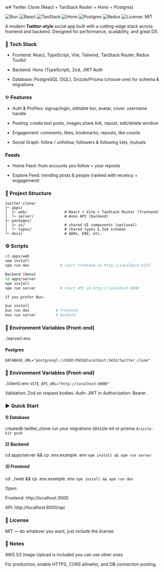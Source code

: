 w# Twitter Clone (React + TanStack Router + Hono + Postgres)

![Bun](https://img.shields.io/badge/Bun-000000?logo=bun&logoColor=white)
![React](https://img.shields.io/badge/React-20232A?logo=react&logoColor=61DAFB)
![TanStack](https://img.shields.io/badge/TanStack%20Start-FF4154?logo=reactrouter&logoColor=white)
![Hono](https://img.shields.io/badge/Hono-FD4F00?logo=hono&logoColor=white)
![Postgres](https://img.shields.io/badge/Postgres-4169E1?logo=postgresql&logoColor=white)
![Redux](https://img.shields.io/badge/Redux-764ABC?logo=redux&logoColor=white)
![License: MIT](https://img.shields.io/badge/License-MIT-green.svg)

A modern **Twitter-style** social app built with a cutting-edge stack across frontend and backend.
Designed for performance, scalability, and great DX.

### 🚀 Tech Stack

- Frontend: React, TypeScript, Vite, Tailwind, TanStack Router, Redux Toolkit

- Backend: Hono (TypeScript), Zod, JWT Auth

- Database: PostgreSQL (SQL), Drizzle/Prisma (choose one) for schema & migrations


### ✨ Features

- Auth & Profiles: signup/login, editable bio, avatar, cover, username handle

- Posting: create text posts, images,share link, repost, edit/delete window

- Engagement: comments, likes, bookmarks, reposts, like counts

- Social Graph: follow / unfollow, followers & following lists, mutuals

### Feeds

- Home Feed: from accounts you follow + your reposts

- Explore Feed: trending posts & people (ranked with recency + engagement)


### 📂 Project Structure
```
twitter-clone/
├─ apps/
│  ├─ web/                 # React + Vite + TanStack Router (frontend)
│  └─ server/              # Hono API (backend)
├─ packages/
│  ├─ ui/                  # shared UI components (optional)
│  └─ types/               # shared types & Zod schemas
└─ docs/                   # ADRs, ERD, etc.
```
### ⚙️ Scripts
```bash
cd apps/web
npm install
npm run dev              # start frontend on http://localhost:5173

Backend (Hono)
cd apps/server
npm install
npm run server           # start API on http://localhost:8000

If you prefer Bun:

bun install
bun run dev            # frontend
bun run server         # backend
```
### 🔐 Environment Variables (Front-end)
 ./server/.env
#### Postgres
```DATABASE_URL="postgresql://USER:PASS@localhost:5432/twitter_clone"```

### 🔐 Environment Variables (Front-end)
 ./client/.env
```VITE_API_URL="http://localhost:8000"```


Validation: Zod on request bodies.
Auth: JWT in Authorization: Bearer <token>.

### ▶️ Quick Start

#### 1) Database
createdb twitter_clone
run your migrations (drizzle-kit or prisma
```drizzle-kit push```
#### 2) Backend
cd apps/server && cp .env.example .env
```npm install && npm run server```

##### 3) Frontend
cd ../web && cp .env.example .env
```npm install && npm run dev```

Open:

Frontend: http://localhost:3000

API: http://localhost:8000/api

### 📄 License

MIT — do whatever you want, just include the license.

### 📌 Notes

AWS S3 Image Upload is included you can use other ones

For production, enable HTTPS, CORS allowlist, and DB connection pooling.
